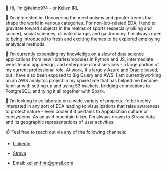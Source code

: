 👋 Hi, I’m @kelmo974 - or Kellen IRL

 👀 I’m interested in: Uncovering the mechanisms and greater trends that shape the world in various categories. For non-job-related EDA, I tend to gravitate toward
 subjects in the realms of sports (especially biking and soccer), social sciences, climate change, and gastronomy. I'm always open to being introduced to fresh and 
 exciting themes to be explored employing analytical methods.

      
🌱 I’m currently expanding my knowledge on a slew of data science applications from new libraries/modules in Python and JS, intermediate website and app design, and enterprise cloud services - a large portion of my current professional role. At work, it's largely Azure and Oracle based, but I have also been exposed to Big Query and AWS. I am currentlyworking on an AWS analyitcs project in my spare time that has helped me become familiar with setting up and using S3 buckets, bridging connections to PostgreSQL, and tying it all together
with Spark.

💞️ I’m looking to collaborate on a wide variety of projects. I'd be keenly interested in any sort of EDA leading to visualizations that raise awareness to protect
nature - even cooler if it pertains to Appalachian culture or ecosystems. As an avid mountain biker, I'm always drawn to Strava data and its geographic representations
of user activities.
 
📫 Feel free to reach out via any of the following channels:

   * [LinkedIn](https://www.linkedin.com/in/kellen-finn/)

   * [Strava](https://www.strava.com/athletes/18992156)
    
   * Email: kellen.finn@gmail.com



<!---
kelmo974/kelmo974 is a ✨ special ✨ repository because its `README.md` (this file) appears on your GitHub profile.
You can click the Preview link to take a look at your changes.
--->
